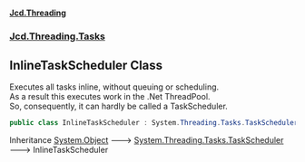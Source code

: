 #### [Jcd.Threading](index.md 'index')
### [Jcd.Threading.Tasks](Jcd.Threading.Tasks.md 'Jcd.Threading.Tasks')

## InlineTaskScheduler Class

Executes all tasks inline, without queuing or scheduling.  
As a result this executes work in the .Net ThreadPool.  
So, consequently, it can hardly be called a TaskScheduler.

```csharp
public class InlineTaskScheduler : System.Threading.Tasks.TaskScheduler
```

Inheritance [System.Object](https://docs.microsoft.com/en-us/dotnet/api/System.Object 'System.Object') &#129106; [System.Threading.Tasks.TaskScheduler](https://docs.microsoft.com/en-us/dotnet/api/System.Threading.Tasks.TaskScheduler 'System.Threading.Tasks.TaskScheduler') &#129106; InlineTaskScheduler